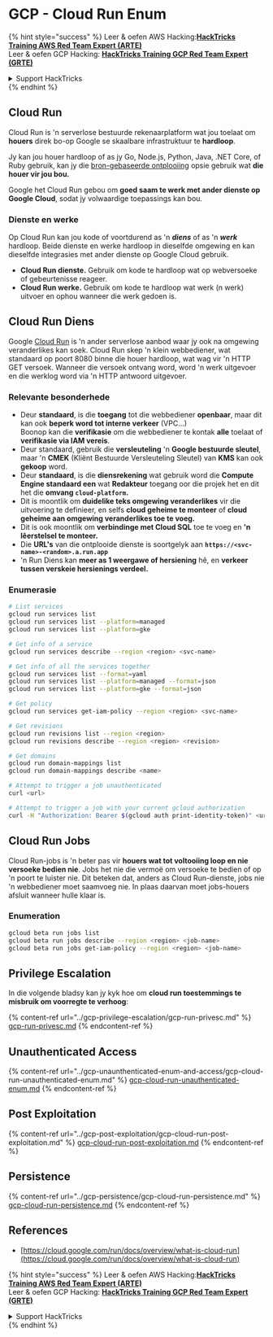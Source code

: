 # GCP - Cloud Run Enum

{% hint style="success" %}
Leer & oefen AWS Hacking:<img src="../../../.gitbook/assets/image (1).png" alt="" data-size="line">[**HackTricks Training AWS Red Team Expert (ARTE)**](https://training.hacktricks.xyz/courses/arte)<img src="../../../.gitbook/assets/image (1).png" alt="" data-size="line">\
Leer & oefen GCP Hacking: <img src="../../../.gitbook/assets/image (2).png" alt="" data-size="line">[**HackTricks Training GCP Red Team Expert (GRTE)**<img src="../../../.gitbook/assets/image (2).png" alt="" data-size="line">](https://training.hacktricks.xyz/courses/grte)

<details>

<summary>Support HackTricks</summary>

* Kyk na die [**subskripsie planne**](https://github.com/sponsors/carlospolop)!
* **Sluit aan by die** 💬 [**Discord groep**](https://discord.gg/hRep4RUj7f) of die [**telegram groep**](https://t.me/peass) of **volg** ons op **Twitter** 🐦 [**@hacktricks\_live**](https://twitter.com/hacktricks\_live)**.**
* **Deel hacking truuks deur PRs in te dien na die** [**HackTricks**](https://github.com/carlospolop/hacktricks) en [**HackTricks Cloud**](https://github.com/carlospolop/hacktricks-cloud) github repos.

</details>
{% endhint %}

## Cloud Run <a href="#reviewing-cloud-run-configurations" id="reviewing-cloud-run-configurations"></a>

Cloud Run is 'n serverlose bestuurde rekenaarplatform wat jou toelaat om **houers** direk bo-op Google se skaalbare infrastruktuur te **hardloop**.

Jy kan jou houer hardloop of as jy Go, Node.js, Python, Java, .NET Core, of Ruby gebruik, kan jy die [bron-gebaseerde ontplooiing](https://cloud.google.com/run/docs/deploying-source-code) opsie gebruik wat **die houer vir jou bou.**

Google het Cloud Run gebou om **goed saam te werk met ander dienste op Google Cloud**, sodat jy volwaardige toepassings kan bou.

### Dienste en werke <a href="#services-and-jobs" id="services-and-jobs"></a>

Op Cloud Run kan jou kode of voortdurend as 'n _**diens**_ of as 'n _**werk**_ hardloop. Beide dienste en werke hardloop in dieselfde omgewing en kan dieselfde integrasies met ander dienste op Google Cloud gebruik.

* **Cloud Run dienste.** Gebruik om kode te hardloop wat op webversoeke of gebeurtenisse reageer.
* **Cloud Run werke.** Gebruik om kode te hardloop wat werk (n werk) uitvoer en ophou wanneer die werk gedoen is.

## Cloud Run Diens

Google [Cloud Run](https://cloud.google.com/run) is 'n ander serverlose aanbod waar jy ook na omgewing veranderlikes kan soek. Cloud Run skep 'n klein webbediener, wat standaard op poort 8080 binne die houer hardloop, wat wag vir 'n HTTP GET versoek. Wanneer die versoek ontvang word, word 'n werk uitgevoer en die werklog word via 'n HTTP antwoord uitgevoer.

### Relevante besonderhede

* Deur **standaard**, is die **toegang** tot die webbediener **openbaar**, maar dit kan ook **beperk word tot interne verkeer** (VPC...)\
Boonop kan die **verifikasie** om die webbediener te kontak **alle** toelaat of **verifikasie via IAM vereis**.
* Deur standaard, gebruik die **versleuteling** 'n **Google bestuurde sleutel**, maar 'n **CMEK** (Kliënt Bestuurde Versleuteling Sleutel) van **KMS** kan ook **gekoop** word.
* Deur **standaard**, is die **diensrekening** wat gebruik word die **Compute Engine standaard een** wat **Redakteur** toegang oor die projek het en dit het die **omvang `cloud-platform`.**
* Dit is moontlik om **duidelike teks omgewing veranderlikes** vir die uitvoering te definieer, en selfs **cloud geheime te monteer** of **cloud geheime aan omgewing veranderlikes toe te voeg.**
* Dit is ook moontlik om **verbindinge met Cloud SQL** toe te voeg en **'n lêerstelsel te monteer.**
* Die **URL's** van die ontplooide dienste is soortgelyk aan **`https://<svc-name>-<random>.a.run.app`**
* 'n Run Diens kan **meer as 1 weergawe of hersiening** hê, en **verkeer tussen verskeie hersienings verdeel.**

### Enumerasie
```bash
# List services
gcloud run services list
gcloud run services list --platform=managed
gcloud run services list --platform=gke

# Get info of a service
gcloud run services describe --region <region> <svc-name>

# Get info of all the services together
gcloud run services list --format=yaml
gcloud run services list --platform=managed --format=json
gcloud run services list --platform=gke --format=json

# Get policy
gcloud run services get-iam-policy --region <region> <svc-name>

# Get revisions
gcloud run revisions list --region <region>
gcloud run revisions describe --region <region> <revision>

# Get domains
gcloud run domain-mappings list
gcloud run domain-mappings describe <name>

# Attempt to trigger a job unauthenticated
curl <url>

# Attempt to trigger a job with your current gcloud authorization
curl -H "Authorization: Bearer $(gcloud auth print-identity-token)" <url>
```
## Cloud Run Jobs

Cloud Run-jobs is 'n beter pas vir **houers wat tot voltooiing loop en nie versoeke bedien nie**. Jobs het nie die vermoë om versoeke te bedien of op 'n poort te luister nie. Dit beteken dat, anders as Cloud Run-dienste, jobs nie 'n webbediener moet saamvoeg nie. In plaas daarvan moet jobs-houers afsluit wanneer hulle klaar is.

### Enumeration
```bash
gcloud beta run jobs list
gcloud beta run jobs describe --region <region> <job-name>
gcloud beta run jobs get-iam-policy --region <region> <job-name>
```
## Privilege Escalation

In die volgende bladsy kan jy kyk hoe om **cloud run toestemmings te misbruik om voorregte te verhoog**:

{% content-ref url="../gcp-privilege-escalation/gcp-run-privesc.md" %}
[gcp-run-privesc.md](../gcp-privilege-escalation/gcp-run-privesc.md)
{% endcontent-ref %}

## Unauthenticated Access

{% content-ref url="../gcp-unaunthenticated-enum-and-access/gcp-cloud-run-unauthenticated-enum.md" %}
[gcp-cloud-run-unauthenticated-enum.md](../gcp-unaunthenticated-enum-and-access/gcp-cloud-run-unauthenticated-enum.md)
{% endcontent-ref %}

## Post Exploitation

{% content-ref url="../gcp-post-exploitation/gcp-cloud-run-post-exploitation.md" %}
[gcp-cloud-run-post-exploitation.md](../gcp-post-exploitation/gcp-cloud-run-post-exploitation.md)
{% endcontent-ref %}

## Persistence

{% content-ref url="../gcp-persistence/gcp-cloud-run-persistence.md" %}
[gcp-cloud-run-persistence.md](../gcp-persistence/gcp-cloud-run-persistence.md)
{% endcontent-ref %}

## References

* [https://cloud.google.com/run/docs/overview/what-is-cloud-run](https://cloud.google.com/run/docs/overview/what-is-cloud-run)

{% hint style="success" %}
Leer & oefen AWS Hacking:<img src="../../../.gitbook/assets/image (1).png" alt="" data-size="line">[**HackTricks Training AWS Red Team Expert (ARTE)**](https://training.hacktricks.xyz/courses/arte)<img src="../../../.gitbook/assets/image (1).png" alt="" data-size="line">\
Leer & oefen GCP Hacking: <img src="../../../.gitbook/assets/image (2).png" alt="" data-size="line">[**HackTricks Training GCP Red Team Expert (GRTE)**<img src="../../../.gitbook/assets/image (2).png" alt="" data-size="line">](https://training.hacktricks.xyz/courses/grte)

<details>

<summary>Support HackTricks</summary>

* Kyk na die [**subscription plans**](https://github.com/sponsors/carlospolop)!
* **Sluit aan by die** 💬 [**Discord groep**](https://discord.gg/hRep4RUj7f) of die [**telegram groep**](https://t.me/peass) of **volg** ons op **Twitter** 🐦 [**@hacktricks\_live**](https://twitter.com/hacktricks\_live)**.**
* **Deel hacking truuks deur PRs in te dien na die** [**HackTricks**](https://github.com/carlospolop/hacktricks) en [**HackTricks Cloud**](https://github.com/carlospolop/hacktricks-cloud) github repos.

</details>
{% endhint %}
